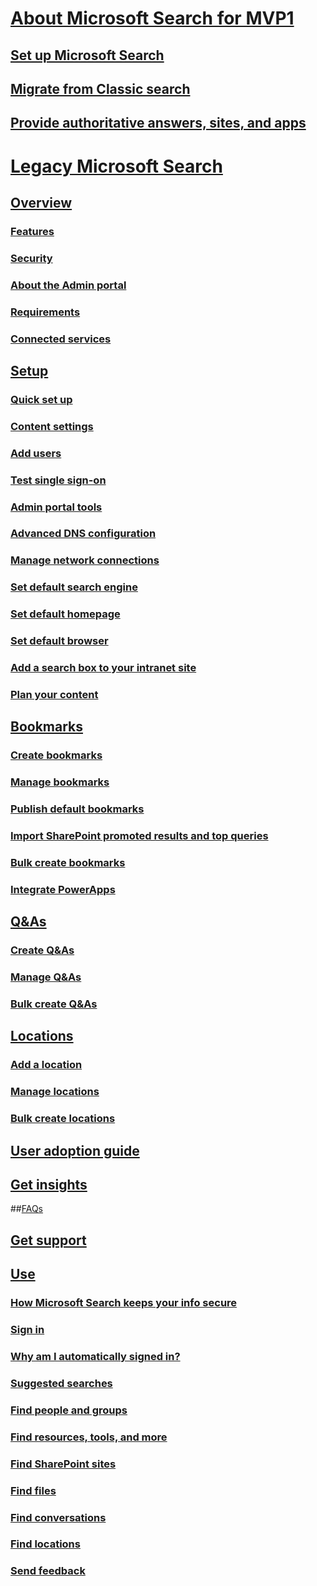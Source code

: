 # [About Microsoft Search for MVP1](ABOUTMVP1Content.md)
## [Set up Microsoft Search](1Setup-microsoft-search.md)
## [Migrate from Classic search](1migrate-from-classic-search.md)
## [Provide authoritative answers, sites, and apps](1authoritative.md)
# [Legacy Microsoft Search](index.md)
## [Overview](why-microsoft-search.md)
### [Features](features.md)
### [Security](security.md)
### [About the Admin portal](about-the-admin-portal.md)
### [Requirements](requirements.md)
### [Connected services](connected-services.md)
## [Setup](set-up-microsoft-search.md)
### [Quick set up](quick-set-up.md)
### [Content settings](content-settings.md)
### [Add users](add-users.md)
### [Test single sign-on](test-single-sign-on.md)
### [Admin portal tools](admin-portal-tools.md)
### [Advanced DNS configuration](advanced-dns-configuration.md)
### [Manage network connections](manage-network-connections.md)
### [Set default search engine](set-default-search-engine.md)
### [Set default homepage](set-default-homepage.md)
### [Set default browser](set-default-browser.md)
### [Add a search box to your intranet site](add-a-search-box-to-your-intranet-site.md)
### [Plan your content](plan-your-content.md)
## [Bookmarks](create-and-manage-bookmarks.md)
### [Create bookmarks](create-bookmarks.md)
### [Manage bookmarks](manage-bookmarks.md)
### [Publish default bookmarks](publish-default-bookmarks.md)
### [Import SharePoint promoted results and top queries](import-sharepoint-promoted-results-and-top-queries.md)
### [Bulk create bookmarks](bulk-create-bookmarks.md)
### [Integrate PowerApps](integrate-powerapps.md)
## [Q&As](create-and-manage-qas.md)
### [Create Q&As](create-qas.md)
### [Manage Q&As](manage-qas.md)
### [Bulk create Q&As](bulk-create-qas.md)
## [Locations](locations.md)
### [Add a location](add-a-location.md)
### [Manage locations](manage-locations.md)
### [Bulk create locations](bulk-create-locations.md)
## [User adoption guide](user-adoption-guide.md)
## [Get insights](get-insights.md)
##[FAQs](faqs.md)
## [Get support](get-support.md)
## [Use](use/about-microsoft-search.md)
### [How Microsoft Search keeps your info secure](use/how-microsoft-search-keeps-your-info-secure.md)
### [Sign in](use/sign-in.md)
### [Why am I automatically signed in?](use/why-am-i-automatically-signed-in.md)
### [Suggested searches](use/suggested-searches.md)
### [Find people and groups](use/find-people-and-groups.md)
### [Find resources, tools, and more](use/find-resources-tools-and-more.md)
### [Find SharePoint sites](use/find-sharepoint-sites.md)
### [Find files](use/find-files.md)
### [Find conversations](use/find-conversations.md)
### [Find locations](use/find-locations.md)
### [Send feedback](use/send-feedback.md)